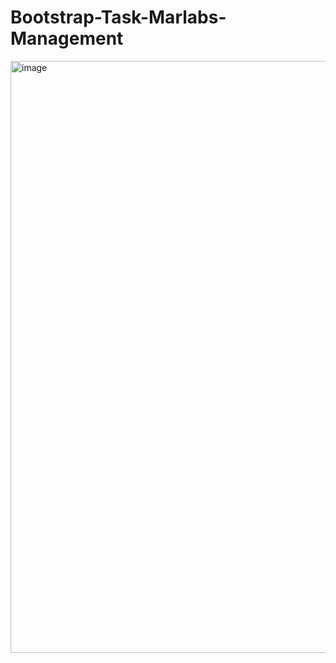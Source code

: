 # Bootstrap-Task-Marlabs-Management
<img width="947" alt="image" src="https://user-images.githubusercontent.com/113176341/196207941-66d48927-9fcc-4b0e-b32b-54b0b1cf10cb.png">

